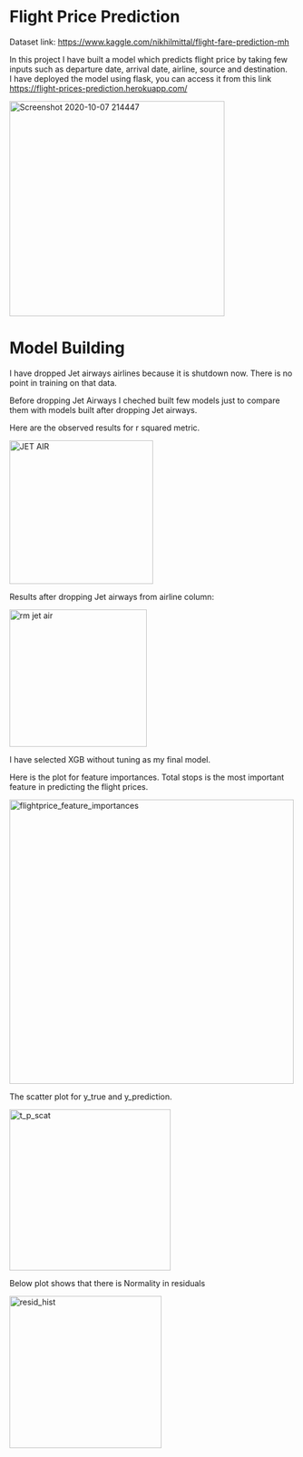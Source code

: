 # Flight Price Prediction
Dataset link: https://www.kaggle.com/nikhilmittal/flight-fare-prediction-mh

In this project I have built a model which predicts flight price by taking few inputs such as departure date, arrival date, airline, source and destination. \
I have deployed the model using flask, you can access it from this link https://flight-prices-prediction.herokuapp.com/

<img width="379" alt="Screenshot 2020-10-07 214447" src="https://user-images.githubusercontent.com/48923446/95358201-6b433900-08e6-11eb-9a6d-4a1c14b6a058.png">

# Model Building
I have dropped Jet airways airlines because it is shutdown now. There is no point in training on that data.

Before dropping Jet Airways I cheched built few models just to compare them with models built after dropping Jet airways.

Here are the observed results for r squared metric.

<img width="253" alt="JET AIR " src="https://user-images.githubusercontent.com/48923446/95361296-2faa6e00-08ea-11eb-827d-b1c37e6a6156.png">

Results after dropping Jet airways from airline column:

<img width="242" alt="rm jet air " src="https://user-images.githubusercontent.com/48923446/95361783-cd05a200-08ea-11eb-8c31-eb97d8853ec9.png">


I have selected XGB without tuning as my final model.

Here is the plot for feature importances. Total stops is the most important feature in predicting the flight prices.

<img width="501" alt="flightprice_feature_importances" src="https://user-images.githubusercontent.com/48923446/95364239-363ae480-08ee-11eb-831b-bf4b792c1dd4.png">

The scatter plot for y_true and y_prediction.

<img width="284" alt="t_p_scat" src="https://user-images.githubusercontent.com/48923446/95364354-5bc7ee00-08ee-11eb-8b51-ca1613e88cba.png">

Below plot shows that there is Normality in residuals

<img width="268" alt="resid_hist" src="https://user-images.githubusercontent.com/48923446/95364375-608ca200-08ee-11eb-9107-8ae0de9c8f4e.png">
